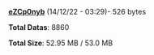 [**eZCp0nyb**](/data/eZCp0nyb.txt) (14/12/22 - 03:29)- 526 bytes

**Total Datas**: 8860

**Total Size**: 52.95 MB / 53.0 MB